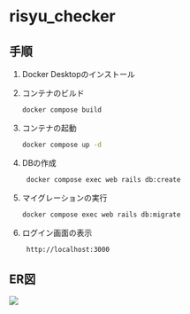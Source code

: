 # risyu_checker

## 手順
1. Docker Desktopのインストール
2. コンテナのビルド
   ```bash
   docker compose build
   ```
3. コンテナの起動
   ```bash
   docker compose up -d
   ```
4. DBの作成
   ```bash
    docker compose exec web rails db:create
    ```

5. マイグレーションの実行
    ```bash
    docker compose exec web rails db:migrate
    ```
6. ログイン画面の表示
   ```bash
    http://localhost:3000
    ```

## ER図
![](./ER_diagram.drawio.svg)